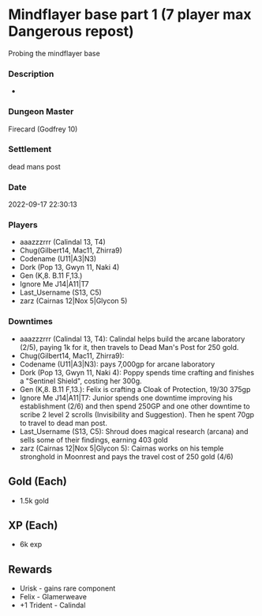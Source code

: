 # Mindflayer base part 1 (7 player max Dangerous repost)
Probing the mindflayer base
### Description
-
### Dungeon Master
Firecard (Godfrey 10)
### Settlement
dead mans post
### Date
2022-09-17 22:30:13
### Players
* aaazzzrrr (Calindal 13, T4)
* Chug(Gilbert14, Mac11, Zhirra9)
* Codename (U11|A3|N3)
* Dork (Pop 13, Gwyn 11, Naki 4)
* Gen (K,8. B.11 F,13.)
* Ignore Me J14|A11|T7
* Last_Username (S13, C5)
* zarz (Cairnas 12|Nox 5|Glycon 5)
### Downtimes
* aaazzzrrr (Calindal 13, T4): Calindal helps build the arcane laboratory (2/5), paying 1k for it, then travels to Dead Man's Post for 250 gold.
* Chug(Gilbert14, Mac11, Zhirra9): 
* Codename (U11|A3|N3): pays 7,000gp for arcane laboratory
* Dork (Pop 13, Gwyn 11, Naki 4): Poppy spends time crafting and finishes a "Sentinel Shield", costing her 300g.
* Gen (K,8. B.11 F,13.): Felix is crafting a Cloak of Protection, 19/30 375gp
* Ignore Me J14|A11|T7: Junior spends one downtime improving his establishment (2/6) and then spend 250GP and one other downtime to scribe 2 level 2 scrolls (Invisibility and Suggestion). Then he spent 70gp to travel to dead man post.
* Last_Username (S13, C5): Shroud does magical research (arcana) and sells some of their findings, earning 403 gold
* zarz (Cairnas 12|Nox 5|Glycon 5): Cairnas works on his temple stronghold in Moonrest and pays the travel cost of 250 gold (4/6)
## Gold (Each)
* 1.5k gold
## XP (Each)
* 6k exp
## Rewards
* Urisk - gains rare component
* Felix - Glamerweave 
* +1 Trident - Calindal
